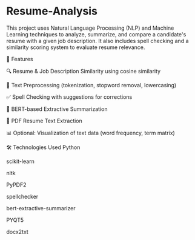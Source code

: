# Resume-Analysis
This project uses Natural Language Processing (NLP) and Machine Learning techniques to analyze, summarize, and compare a candidate's resume with a given job description. It also includes spell checking and a similarity scoring system to evaluate resume relevance.

📌 Features

🔍 Resume & Job Description Similarity using cosine similarity

🧹 Text Preprocessing (tokenization, stopword removal, lowercasing)

✅ Spell Checking with suggestions for corrections

🧠 BERT-based Extractive Summarization

📄 PDF Resume Text Extraction

📊 Optional: Visualization of text data (word frequency, term matrix)


🛠️ Technologies Used
Python

scikit-learn

nltk

PyPDF2

spellchecker

bert-extractive-summarizer

PYQT5

docx2txt





